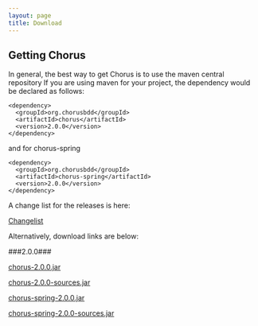 ```yaml
---
layout: page
title: Download
---
```


## Getting Chorus

In general, the best way to get Chorus is to use the maven central repository
If you are using maven for your project, the dependency would be declared as follows:

    <dependency>
      <groupId>org.chorusbdd</groupId>
      <artifactId>chorus</artifactId>
      <version>2.0.0</version>
    </dependency>

and for chorus-spring

    <dependency>
      <groupId>org.chorusbdd</groupId>
      <artifactId>chorus-spring</artifactId>
      <version>2.0.0</version>
    </dependency>
    
A change list for the releases is here:
    
[Changelist](/Changelist)

Alternatively, download links are below:

###2.0.0###

[chorus-2.0.0.jar](/2.0.0/chorus-2.0.0.jar)

[chorus-2.0.0-sources.jar](/2.0.0/chorus-2.0.0-sources.jar)

[chorus-spring-2.0.0.jar](/2.0.0/chorus-spring-2.0.0.jar)

[chorus-spring-2.0.0-sources.jar](/2.0.0/chorus-spring-2.0.0-sources.jar)



